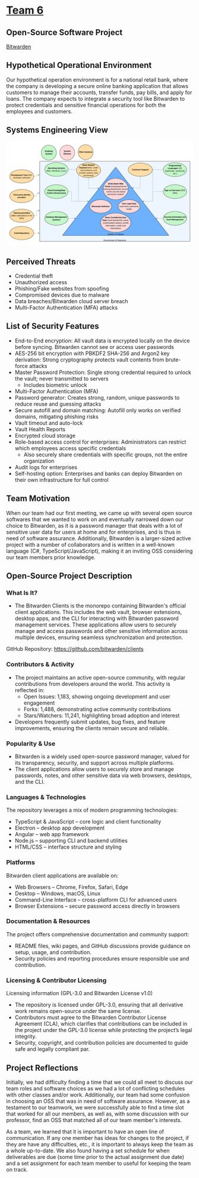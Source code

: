 # [Team 6](https://github.com/users/ysabum/projects/1)
## Open-Source Software Project
[Bitwarden](https://github.com/bitwarden/clients)
## Hypothetical Operational Environment
Our hypothetical operation environment is for a national retail bank, where the company is developing a secure online banking application that allows customers to manage their accounts, transfer funds, pay bills, and apply for loans. The company expects to integrate a security tool like Bitwarden to protect credentials and sensitive financial operations for both the employees and customers.
## Systems Engineering View
![image](https://raw.githubusercontent.com/ysabum/Software-Assurance/af70d3762b696d61c5889dad0580611a4998648c/images/SED.png)
## Perceived Threats
- Credential theft 
- Unauthorized access
- Phishing/Fake websites from spoofing
- Compromised devices due to malware
- Data breaches/Bitwarden cloud server breach
- Multi-Factor Authentication (MFA) attacks
## List of Security Features
- End-to-End encryption: All vault data is encrypted locally on the device before syncing. Bitwarden cannot see or access user passwords
- AES-256 bit encryption with PBKDF2 SHA-256 and Argon2 key derivation: Strong cryptography protects vault contents from brute-force attacks
- Master Password Protection: Single strong credential required to unlock the vault; never transmitted to servers
  - Includes biometric unlock
- Multi-Factor Authentication (MFA)
- Password generator: Creates strong, random, unique passwords to reduce reuse and guessing attacks
- Secure autofill and domain matching: Autofill only works on verified domains, mitigating phishing risks
- Vault timeout and auto-lock
- Vault Health Reports
- Encrypted cloud storage
- Role-based access control for enterprises: Administrators can restrict which employees access specific credentials
  - Also securely share credentials with specific groups, not the entire organization
- Audit logs for enterprises
- Self-hosting option: Enterprises and banks can deploy Bitwarden on their own infrastructure for full control
## Team Motivation
When our team had our first meeting, we came up with several open source softwares that we wanted to work on and eventually narrowed down our choice to Bitwarden, as it is a password manager that deals with a lot of sensitive user data for users at home and for enterprises, and is thus in need of software assurance. Additionally, Bitwarden is a larger-sized active project with a number of collaborators and is written in a well-known language (C#, TypeScript/JavaScript), making it an inviting OSS considering our team members prior knowledge. 
## Open-Source Project Description
### **What Is It?**
- The Bitwarden Clients is the monorepo containing Bitwarden's official client applications. This includes the web vault, browser extensions, desktop apps, and the CLI for interacting with Bitwarden password management services. These applications allow users to securely manage and access passwords and other sensitive information across multiple devices, ensuring seamless synchronization and protection.
  
GitHub Repository: https://github.com/bitwarden/clients  
  
### **Contributors & Activity**
- The project maintains an active open-source community, with regular contributions from developers around the world. This activity is reflected in:
  - Open Issues: 1,183, showing ongoing development and user engagement
  - Forks: 1,488, demonstrating active community contributions
  - Stars/Watchers: 11,241, highlighting broad adoption and interest
- Developers frequently submit updates, bug fixes, and feature improvements, ensuring the clients remain secure and reliable.
  
### **Popularity & Use**
-	Bitwarden is a widely used open-source password manager, valued for its transparency, security, and support across multiple platforms.
-	The client applications allow users to securely store and manage passwords, notes, and other sensitive data via web browsers, desktops, and the CLI.
  
### **Languages & Technologies**  
The repository leverages a mix of modern programming technologies:  
- TypeScript & JavaScript – core logic and client functionality
- Electron – desktop app development
- Angular – web app framework
- Node.js – supporting CLI and backend utilities
- HTML/CSS – interface structure and styling
  
### **Platforms**  
Bitwarden client applications are available on:  
-	Web Browsers – Chrome, Firefox, Safari, Edge
-	Desktop – Windows, macOS, Linux
-	Command-Line Interface – cross-platform CLI for advanced users
-	Browser Extensions – secure password access directly in browsers
  
### **Documentation & Resources**  
The project offers comprehensive documentation and community support:  
-	README files, wiki pages, and GitHub discussions provide guidance on setup, usage, and contribution.
-	Security policies and reporting procedures ensure responsible use and contribution.
  
### **Licensing & Contributor Licensing**  
Licensing information (GPL-3.0 and Bitwarden License v1.0)  
-	The repository is licensed under GPL-3.0, ensuring that all derivative work remains open-source under the same license.
-	Contributors must agree to the Bitwarden Contributor License Agreement (CLA), which clarifies that contributions can be included in the project under the GPL-3.0 license while protecting the project’s legal integrity.
-	Security, copyright, and contribution policies are documented to guide safe and legally compliant par.

## Project Reflections
Initially, we had difficulty finding a time that we could all meet to discuss our team roles and software choices as we had a lot of conflicting schedules with other classes and/or work. Additionally, our team had some confusion in choosing an OSS that was in need of software assurance. However, as a testament to our teamwork, we were successfully able to find a time slot that worked for all our members, as well as, with some discussion with our professor, find an OSS that matched all of our team member's interests.  
  
As a team, we learned that it is important to have an open line of communication. If any one member has ideas for changes to the project, if they are have any difficulties, etc., it is important to always keep the team as a whole up-to-date. We also found having a set schedule for when deliverables are due (some time prior to the actual assignment due date) and a set assignment for each team member to useful for keeping the team on track. 

